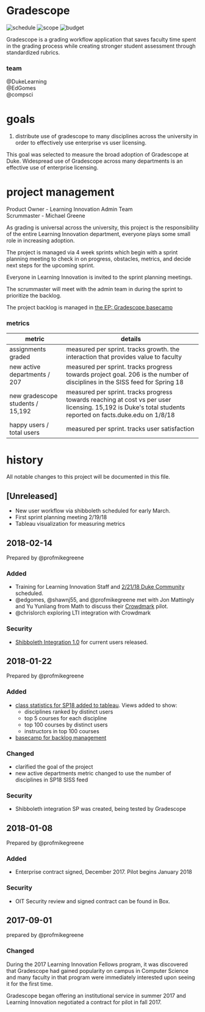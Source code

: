 # Gradescope

![schedule](https://img.shields.io/badge/schedule-good-brightgreen.svg)
![scope](https://img.shields.io/badge/scope-good-brightgreen.svg)
![budget](https://img.shields.io/badge/budget-good-brightgreen.svg)

Gradescope is a grading workflow application that saves faculty time spent in the grading process while creating stronger student assessment through standardized rubrics.

### team
@DukeLearning  
@EdGomes  
@compsci    

# goals
1. distribute use of gradescope to many disciplines across the university in order to effectively use enterprise vs user licensing.

This goal was selected to measure the broad adoption of Gradescope at Duke. Widespread use of Gradescope across many departments is an effective use of enterprise licensing.

# project management
Product Owner - Learning Innovation Admin Team  
Scrummaster - Michael Greene

As grading is universal across the university, this project is the responsibility of the entire Learning Innovation department, everyone plays some small role in increasing adoption. 

The project is managed via 4 week sprints which begin with a sprint planning meeting to check in on progress, obstacles, metrics, and decide next steps for the upcoming sprint.

Everyone in Learning Innovation is invited to the sprint planning meetings.

The scrummaster will meet with the admin team in during the sprint to prioritize the backlog.

The project backlog is managed in [the EP: Gradescope basecamp](https://3.basecamp.com/3615344/projects/6132066)

### metrics

metric | details
---|---
assignments graded | measured per sprint. tracks growth. the interaction that provides value to faculty
new active departments / 207 | measured per sprint. tracks progress towards project goal. 206 is the number of disciplines in the SISS feed for Spring 18
new gradescope students / 15,192  | measured per sprint. tracks progress towards reaching at cost vs per user licensing. 15,192 is Duke's total students reported on facts.duke.edu on 1/8/18
happy users / total users | measured per sprint. tracks user satisfaction

# history 
All notable changes to this project will be documented in this file.

## [Unreleased]
* New user workflow via shibboleth scheduled for early March.
* First sprint planning meeting 2/19/18
* Tableau visualization for measuring metrics

## 2018-02-14
Prepared by @profmikegreene
### Added
* Training for Learning Innovation Staff and [2/21/18 Duke Community](https://duke.libcal.com/event/3995814) scheduled.
* @edgomes, @shawnj55, and @profmikegreene met with Jon Mattingly and Yu Yunliang from Math to discuss their [Crowdmark](https://crowdmark.com) pilot.
* @chrislorch exploring LTI integration with Crowdmark

### Security
* [Shibboleth Integration 1.0](https://gradescope.com/help#help-center-item-faq-sso) for current users released. 

## 2018-01-22
Prepared by @profmikegreene
### Added
* [class statistics for SP18 added to tableau](https://tableau.oit.duke.edu/#/site/prod/workbooks/11455/views). Views added to show:
    * disciplines ranked by distinct users
    * top 5 courses for each discipline
    * top 100 courses by distinct users
    * instructors in top 100 courses
* [basecamp for backlog management](https://3.basecamp.com/3615344/projects/6132066)

### Changed
* clarified the goal of the project
* new active departments metric changed to use the number of disciplines in SP18 SISS feed

### Security
* Shibboleth integration SP was created, being tested by Gradescope

## 2018-01-08
Prepared by @profmikegreene

### Added
* Enterprise contract signed, December 2017. Pilot begins January 2018

### Security
* OIT Security review and signed contract can be found in Box.

## 2017-09-01
prepared by @profmikegreene

### Changed
During the 2017 Learning Innovation Fellows program, it was discovered that Gradescope had gained popularity on campus in Computer Science and many faculty in that program were immediately interested upon seeing it for the first time.

Gradescope began offering an institutional service in summer 2017 and Learning Innovation negotiated a contract for pilot in fall 2017.
